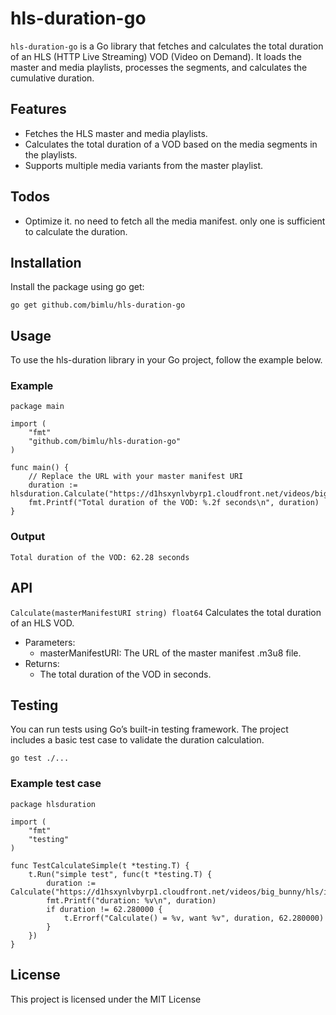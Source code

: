 # hls-duration-go
`hls-duration-go` is a Go library that fetches and calculates the total duration of an HLS (HTTP Live Streaming) VOD (Video on Demand). It loads the master and media playlists, processes the segments, and calculates the cumulative duration.

## Features
- Fetches the HLS master and media playlists.
- Calculates the total duration of a VOD based on the media segments in the playlists.
- Supports multiple media variants from the master playlist.

## Todos
- Optimize it. no need to fetch all the media manifest. only one is sufficient to calculate the duration.

## Installation
Install the package using go get:

```
go get github.com/bimlu/hls-duration-go
```

## Usage
To use the hls-duration library in your Go project, follow the example below.

### Example
```
package main

import (
	"fmt"
	"github.com/bimlu/hls-duration-go"
)

func main() {
	// Replace the URL with your master manifest URI
	duration := hlsduration.Calculate("https://d1hsxynlvbyrp1.cloudfront.net/videos/big_bunny/hls/index.m3u8")
	fmt.Printf("Total duration of the VOD: %.2f seconds\n", duration)
}
```

### Output
```
Total duration of the VOD: 62.28 seconds
```

## API
`Calculate(masterManifestURI string) float64`
Calculates the total duration of an HLS VOD.
* Parameters:
    * masterManifestURI: The URL of the master manifest .m3u8 file.
* Returns:
    * The total duration of the VOD in seconds.

## Testing
You can run tests using Go’s built-in testing framework. The project includes a basic test case to validate the duration calculation.
```
go test ./...
```

### Example test case
```
package hlsduration

import (
	"fmt"
	"testing"
)

func TestCalculateSimple(t *testing.T) {
	t.Run("simple test", func(t *testing.T) {
		duration := Calculate("https://d1hsxynlvbyrp1.cloudfront.net/videos/big_bunny/hls/index.m3u8")
		fmt.Printf("duration: %v\n", duration)
		if duration != 62.280000 {
			t.Errorf("Calculate() = %v, want %v", duration, 62.280000)
		}
	})
}
```

## License
This project is licensed under the MIT License
